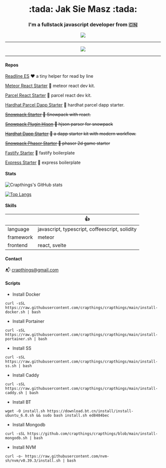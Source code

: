 <h1 align='center'>:tada: Jak Sie Masz :tada:</h1>

<h3 align='center'>I'm a fullstack javascript developer from 🇨🇳</h3>

<div align='center'>
  <img src='https://komarev.com/ghpvc/?username=crapthings&style=plastic&color=brightgreen&label=Party+Party+Yeah' />
</div>

---

<div align='center'>
  <img src='https://user-images.githubusercontent.com/1147704/142792552-de3e3e96-4277-4de6-b819-36644707b208.gif' />
</div>

---

#### Repos

[Readline ES](https://github.com/crapthings/readline-es) :heart: a tiny helper for read by line

[Meteor React Starter](https://github.com/crapthings/meteor-react-starter) :rocket: meteor react dev kit.

[Parcel React Starter](https://github.com/crapthings/parcel-react-starter) :rocket: parcel react dev kit.

[Hardhat Parcel Dapp Starter](https://github.com/crapthings/hardhat-parcel-dapp-starter) :rocket: hardhat parcel dapp starter.

~~[Snowpack Starter](https://github.com/crapthings/snowpack-starter-kit) :rocket: Snowpack with react.~~

~~[Snowpack Plugin Hjson](https://github.com/crapthings/snowpack-plugin-hjson) :rocket: hjson parser for snowpack~~

~~[Hardhat Dapp Starter](https://github.com/crapthings/hardhat-dapp-starter) :rocket: a dapp starter kit with modern workflow.~~

~~[Snowpack Phaser Starter](https://github.com/crapthings/snowpack-phaser-starter) :rocket: phaser 2d game starter~~

[Fastify Starter](https://github.com/crapthings/fastify-starter) :rocket: fastify boilerplate

[Express Starter](https://github.com/crapthings/express-starter) :rocket: express boilerplate

#### Stats

![Crapthings's GitHub stats](https://github-readme-stats.vercel.app/api?username=crapthings&bg_color=30,e96443,904e95&title_color=fff&text_color=fff&show_icons=true&icon_color=fff)

[![Top Langs](https://github-readme-stats.vercel.app/api/top-langs/?username=crapthings&layout=compact&&langs_count=10)](https://github.com/anuraghazra/github-readme-stats)

#### Skills

|| :+1: |
| --- | --- |
| language | javascript, typescript, coffeescript, solidity |
| framework | meteor |
| frontend | react, svelte |

#### Contact

:mailbox_with_mail: [crapthings@gmail.com](mailto:crapthings@gmail.com)

#### Scripts

* Install Docker

```
curl -sSL https://raw.githubusercontent.com/crapthings/crapthings/main/install-docker.sh | bash
```

* Install Portainer

```
curl -sSL https://raw.githubusercontent.com/crapthings/crapthings/main/install-portainer.sh | bash
```

* Install SS

```
curl -sSL https://raw.githubusercontent.com/crapthings/crapthings/main/install-ss.sh | bash
```

* Install Caddy

```
curl -sSL https://raw.githubusercontent.com/crapthings/crapthings/main/install-caddy.sh | bash
```

* Install BT

```
wget -O install.sh https://download.bt.cn/install/install-ubuntu_6.0.sh && sudo bash install.sh ed8484bec
```

* Install Mongodb

```
curl -sSL https://github.com/crapthings/crapthings/blob/main/install-mongodb.sh | bash
```

* Install NVM

```
curl -o- https://raw.githubusercontent.com/nvm-sh/nvm/v0.39.3/install.sh | bash
```
